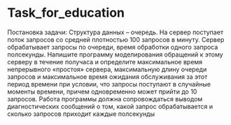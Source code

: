 # Task_for_education
Постановка задачи:
Структура данных – очередь.
На сервер поступает поток запросов со средней плотностью 100 запросов
в минуту. Сервер обрабатывает запросы по очереди, время обработки одного
запроса полсекунды.
Напишите программу моделирования обращений к этому серверу в
течение получаса и определите максимальное время непрерывного «простоя»
сервера, максимальную длину очереди запросов и максимальное время
ожидания обслуживания за этот период времени при условии, что запросы
поступают в случайные моменты времени, причем одновременно может
прийти до 10 запросов. Работа программы должна сопровождаться выводом
диагностических сообщений о том, какой запрос обрабатывается и сколько
запросов приходит каждые полсекунды
